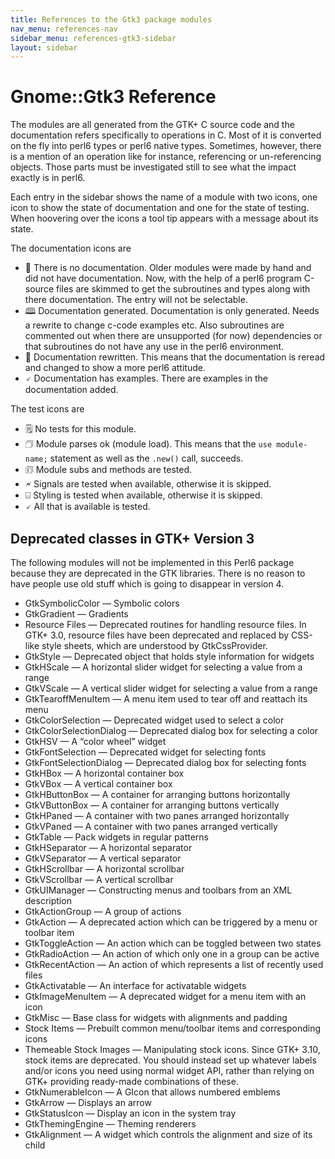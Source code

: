 ```yaml
---
title: References to the Gtk3 package modules
nav_menu: references-nav
sidebar_menu: references-gtk3-sidebar
layout: sidebar
---
```

# Gnome::Gtk3 Reference

The modules are all generated from the GTK+ C source code and the documentation refers specifically to operations in C. Most of it is converted on the fly into perl6 types or perl6 native types. Sometimes, however, there is a mention of an operation like for instance, referencing or un-referencing objects. Those parts must be investigated still to see what the impact exactly is in perl6.

Each entry in the sidebar shows the name of a module with two icons, one icon to show the state of documentation and one for the state of testing. When hoovering over the icons a tool tip appears with a message about its state.

The documentation icons are
* 📔 There is no documentation. Older modules were made by hand and did not have documentation. Now, with the help of a perl6 program C-source files are skimmed to get the subroutines and types along with there documentation. The entry will not be selectable.
* 🕮 Documentation generated. Documentation is only generated. Needs a rewrite to change c-code examples etc. Also subroutines are commented out when there are unsupported (for now) dependencies or that subroutines do not have any use in the perl6 environment.
* 📖 Documentation rewritten. This means that the documentation is reread and changed to show a more perl6 attitude.
* 🗸 Documentation has examples. There are examples in the documentation added.

The test icons are
* 🗒 No tests for this module.
* 🗇 Module parses ok (module load). This means that the `use module-name;` statement as well as the `.new()` call, succeeds.
* 🗊 Module subs and methods are tested.
* 🗲 Signals are tested when available, otherwise it is skipped.
* ⌺ Styling is tested when available, otherwise it is skipped.
* 🗸 All that is available is tested.

## Deprecated classes in GTK+ Version 3

The following modules will not be implemented in this Perl6 package because they are deprecated in the GTK libraries. There is no reason to have people use old stuff which is going to disappear in version 4.

* GtkSymbolicColor — Symbolic colors
* GtkGradient — Gradients
* Resource Files — Deprecated routines for handling resource files. In GTK+ 3.0, resource files have been deprecated and replaced by CSS-like style sheets, which are understood by GtkCssProvider.
* GtkStyle — Deprecated object that holds style information for widgets
* GtkHScale — A horizontal slider widget for selecting a value from a range
* GtkVScale — A vertical slider widget for selecting a value from a range
* GtkTearoffMenuItem — A menu item used to tear off and reattach its menu
* GtkColorSelection — Deprecated widget used to select a color
* GtkColorSelectionDialog — Deprecated dialog box for selecting a color
* GtkHSV — A “color wheel” widget
* GtkFontSelection — Deprecated widget for selecting fonts
* GtkFontSelectionDialog — Deprecated dialog box for selecting fonts
* GtkHBox — A horizontal container box
* GtkVBox — A vertical container box
* GtkHButtonBox — A container for arranging buttons horizontally
* GtkVButtonBox — A container for arranging buttons vertically
* GtkHPaned — A container with two panes arranged horizontally
* GtkVPaned — A container with two panes arranged vertically
* GtkTable — Pack widgets in regular patterns
* GtkHSeparator — A horizontal separator
* GtkVSeparator — A vertical separator
* GtkHScrollbar — A horizontal scrollbar
* GtkVScrollbar — A vertical scrollbar
* GtkUIManager — Constructing menus and toolbars from an XML description
* GtkActionGroup — A group of actions
* GtkAction — A deprecated action which can be triggered by a menu or toolbar item
* GtkToggleAction — An action which can be toggled between two states
* GtkRadioAction — An action of which only one in a group can be active
* GtkRecentAction — An action of which represents a list of recently used files
* GtkActivatable — An interface for activatable widgets
* GtkImageMenuItem — A deprecated widget for a menu item with an icon
* GtkMisc — Base class for widgets with alignments and padding
* Stock Items — Prebuilt common menu/toolbar items and corresponding icons
* Themeable Stock Images — Manipulating stock icons. Since GTK+ 3.10, stock items are deprecated. You should instead set up whatever labels and/or icons you need using normal widget API, rather than relying on GTK+ providing ready-made combinations of these.
* GtkNumerableIcon — A GIcon that allows numbered emblems
* GtkArrow — Displays an arrow
* GtkStatusIcon — Display an icon in the system tray
* GtkThemingEngine — Theming renderers
* GtkAlignment — A widget which controls the alignment and size of its child
